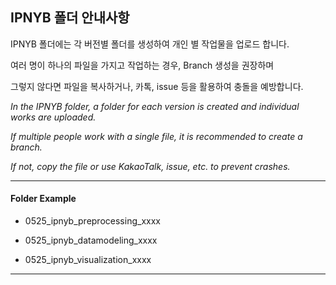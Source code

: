 ## IPNYB 폴더 안내사항
IPNYB 폴더에는 각 버전별 폴더를 생성하여 개인 별 작업물을 업로드 합니다.

여러 명이 하나의 파일을 가지고 작업하는 경우, Branch 생성을 권장하며

그렇지 않다면 파일을 복사하거나, 카톡, issue 등을 활용하여 충돌을 예방합니다.

_In the IPNYB folder, a folder for each version is created and individual works are uploaded._

_If multiple people work with a single file, it is recommended to create a branch._

_If not, copy the file or use KakaoTalk, issue, etc. to prevent crashes._


---
#### Folder Example

 - 0525_ipnyb_preprocessing_xxxx
 
 - 0525_ipnyb_datamodeling_xxxx
 
 - 0525_ipnyb_visualization_xxxx



---
